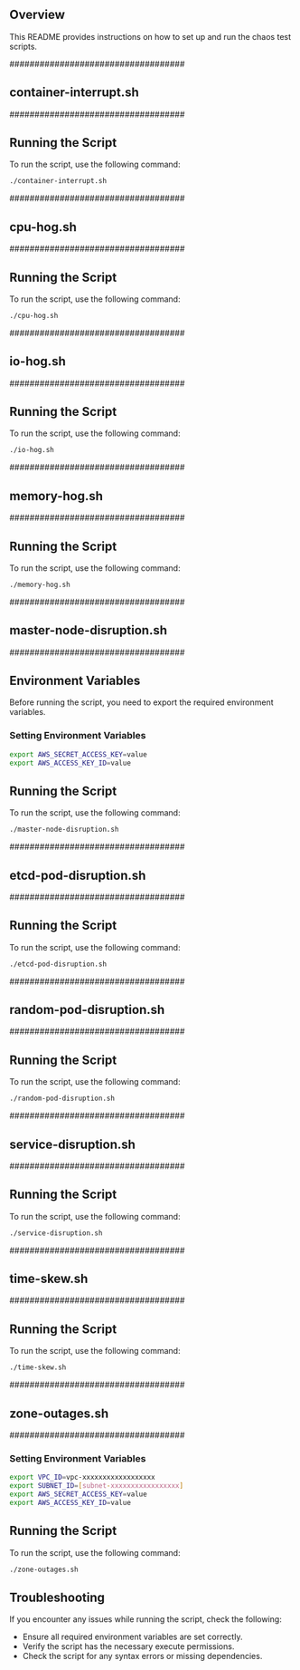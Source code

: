 ## Overview

This README provides instructions on how to set up and run the chaos test scripts.

###################################
## container-interrupt.sh
###################################
## Running the Script
To run the script, use the following command:

```sh
./container-interrupt.sh
```

###################################
## cpu-hog.sh
###################################
## Running the Script
To run the script, use the following command:

```sh
./cpu-hog.sh
```

###################################
## io-hog.sh
###################################
## Running the Script
To run the script, use the following command:

```sh
./io-hog.sh
```

###################################
## memory-hog.sh
###################################
## Running the Script
To run the script, use the following command:

```sh
./memory-hog.sh
```

###################################
## master-node-disruption.sh
###################################
## Environment Variables
Before running the script, you need to export the required environment variables. 

### Setting Environment Variables

```sh
export AWS_SECRET_ACCESS_KEY=value
export AWS_ACCESS_KEY_ID=value
```

## Running the Script
To run the script, use the following command:

```sh
./master-node-disruption.sh
```

###################################
## etcd-pod-disruption.sh
###################################
## Running the Script
To run the script, use the following command:

```sh
./etcd-pod-disruption.sh
```

###################################
## random-pod-disruption.sh
###################################
## Running the Script
To run the script, use the following command:

```sh
./random-pod-disruption.sh
```

###################################
## service-disruption.sh
###################################
## Running the Script
To run the script, use the following command:

```sh
./service-disruption.sh
```

###################################
## time-skew.sh
###################################
## Running the Script
To run the script, use the following command:

```sh
./time-skew.sh
```

###################################
## zone-outages.sh
###################################
### Setting Environment Variables

```sh
export VPC_ID=vpc-xxxxxxxxxxxxxxxxxx
export SUBNET_ID=[subnet-xxxxxxxxxxxxxxxxx]
export AWS_SECRET_ACCESS_KEY=value
export AWS_ACCESS_KEY_ID=value
```

## Running the Script
To run the script, use the following command:

```sh
./zone-outages.sh
```

## Troubleshooting

If you encounter any issues while running the script, check the following:

- Ensure all required environment variables are set correctly.
- Verify the script has the necessary execute permissions.
- Check the script for any syntax errors or missing dependencies.

